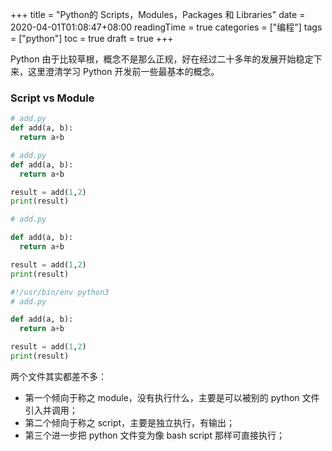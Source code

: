 +++
title = "Python的 Scripts，Modules，Packages 和 Libraries"
date = 2020-04-01T01:08:47+08:00
readingTime = true
categories = ["编程"]
tags = ["python"]
toc = true
draft = true
+++

Python 由于比较草根，概念不是那么正规，好在经过二十多年的发展开始稳定下来，这里澄清学习 Python 开发前一些最基本的概念。

<!--more-->

### Script vs Module

```python
# add.py
def add(a, b):
  return a+b
```

```python
# add.py
def add(a, b):
  return a+b

result = add(1,2)
print(result)
```

```python
# add.py

def add(a, b):
  return a+b

result = add(1,2)
print(result)
```

```python
#!/usr/bin/env python3
# add.py

def add(a, b):
  return a+b

result = add(1,2)
print(result)
```

两个文件其实都差不多：

-   第一个倾向于称之 module，没有执行什么，主要是可以被别的 python 文件引入并调用；
-   第二个倾向于称之 script，主要是独立执行，有输出；
-   第三个进一步把 python 文件变为像 bash script 那样可直接执行；
